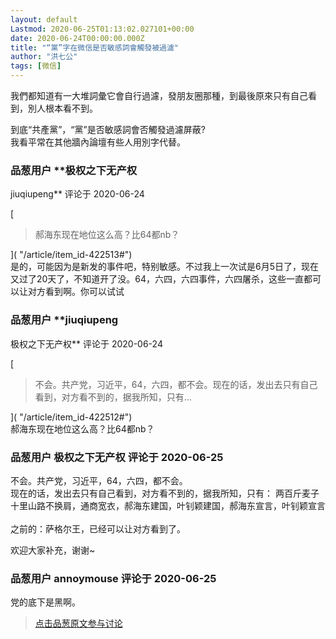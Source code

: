 ```yaml
---
layout: default
Lastmod: 2020-06-25T01:13:02.027101+00:00
date: 2020-06-24T00:00:00.000Z
title: "“黨”字在微信是否敏感詞會觸發被過濾"
author: "洪七公"
tags: [微信]
---
```


我們都知道有一大堆詞彙它會自行過濾，發朋友圈那種，到最後原來只有自己看到，別人根本看不到。  
  
到底“共產黨”，“黨”是否敏感詞會否觸發過濾屏蔽?  
我看平常在其他牆內論壇有些人用別字代替。

            
### 品葱用户 **极权之下无产权 
jiuqiupeng** 评论于 2020-06-24
        
[

> 郝海东现在地位这么高？比64都nb？

]( "/article/item_id-422513#")  
是的，可能因为是新发的事件吧，特别敏感。不过我上一次试是6月5日了，现在又过了20天了，不知道开了没。64，六四，六四事件，六四屠杀，这些一直都可以让对方看到啊。你可以试试
        


            
### 品葱用户 **jiuqiupeng 
极权之下无产权** 评论于 2020-06-24
        
[

> 不会。共产党，习近平，64，六四，都不会。现在的话，发出去只有自己看到，对方看不到的，据我所知，只有...

]( "/article/item_id-422512#")  
郝海东现在地位这么高？比64都nb？
        


            
### 品葱用户 **极权之下无产权** 评论于 2020-06-25
        
不会。共产党，习近平，64，六四，都不会。  
现在的话，发出去只有自己看到，对方看不到的，据我所知，只有： 两百斤麦子十里山路不换肩，通商宽衣，郝海东建国，叶钊颖建国，郝海东宣言，叶钊颖宣言  
     
之前的：萨格尔王，已经可以让对方看到了。   
  
欢迎大家补充，谢谢~
        


            
### 品葱用户 **annoymouse** 评论于 2020-06-25
        
党的底下是黑啊。
        






> [点击品葱原文参与讨论](https://pincong.rocks/article/id-20805__sort_key-agree_count__sort-DESC)

